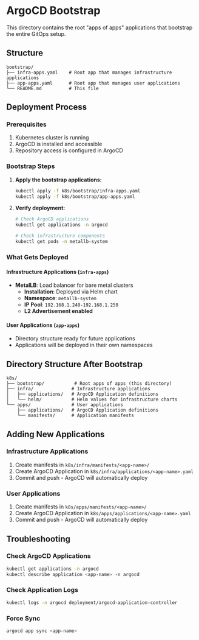 # ArgoCD Bootstrap

This directory contains the root "apps of apps" applications that bootstrap the entire GitOps setup.

## Structure

```
bootstrap/
├── infra-apps.yaml    # Root app that manages infrastructure applications
├── app-apps.yaml      # Root app that manages user applications
└── README.md          # This file
```

## Deployment Process

### Prerequisites

1. Kubernetes cluster is running
2. ArgoCD is installed and accessible
3. Repository access is configured in ArgoCD

### Bootstrap Steps

1. **Apply the bootstrap applications:**
   ```bash
   kubectl apply -f k8s/bootstrap/infra-apps.yaml
   kubectl apply -f k8s/bootstrap/app-apps.yaml
   ```

2. **Verify deployment:**
   ```bash
   # Check ArgoCD applications
   kubectl get applications -n argocd
   
   # Check infrastructure components
   kubectl get pods -n metallb-system
   ```

### What Gets Deployed

#### Infrastructure Applications (`infra-apps`)
- **MetalLB**: Load balancer for bare metal clusters
  - **Installation**: Deployed via Helm chart
  - **Namespace**: `metallb-system`
  - **IP Pool**: `192.168.1.240-192.168.1.250`
  - **L2 Advertisement enabled**

#### User Applications (`app-apps`)
- Directory structure ready for future applications
- Applications will be deployed in their own namespaces

## Directory Structure After Bootstrap

```
k8s/
├── bootstrap/           # Root apps of apps (this directory)
├── infra/              # Infrastructure applications
│   ├── applications/   # ArgoCD Application definitions
│   └── helm/           # Helm values for infrastructure charts
└── apps/               # User applications
    ├── applications/   # ArgoCD Application definitions
    └── manifests/      # Application manifests
```

## Adding New Applications

### Infrastructure Applications
1. Create manifests in `k8s/infra/manifests/<app-name>/`
2. Create ArgoCD Application in `k8s/infra/applications/<app-name>.yaml`
3. Commit and push - ArgoCD will automatically deploy

### User Applications
1. Create manifests in `k8s/apps/manifests/<app-name>/`
2. Create ArgoCD Application in `k8s/apps/applications/<app-name>.yaml`
3. Commit and push - ArgoCD will automatically deploy

## Troubleshooting

### Check ArgoCD Applications
```bash
kubectl get applications -n argocd
kubectl describe application <app-name> -n argocd
```

### Check Application Logs
```bash
kubectl logs -n argocd deployment/argocd-application-controller
```

### Force Sync
```bash
argocd app sync <app-name>
